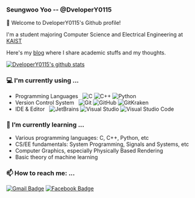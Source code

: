 ### Seungwoo Yoo -- @DveloperY0115
👋 Welcome to DveloperY0115's Github profile!

I'm a student majoring Computer Science and Electrical Engineering at [KAIST](https://www.kaist.ac.kr/en)

Here's my [blog](https://dvelopery0115.github.io) where I share academic stuffs and my thoughts.

[![DveloperY0115's github stats](https://github-readme-stats.vercel.app/api?username=dvelopery0115&show_icons=true&hide_border=true)](https://github.com/DveloperY0115)

### 💻 I'm currently using ...
- Programming Languages &nbsp;
    ![C](https://img.shields.io/badge/-C-333333?logo=C)
    ![C++](https://img.shields.io/badge/-C++-333333?logo=C%2B%2B) 
    ![Python](https://img.shields.io/badge/-Python-333333?logo=python)
- Version Control System &nbsp;
    ![Git](https://img.shields.io/badge/-Git-333333?style=flat&logo=git)
    ![GitHub](https://img.shields.io/badge/-GitHub-333333?style=flat&logo=github)
    ![GitKraken](https://img.shields.io/badge/-GitKraken-333333?style=flat&logo=GitKraken)
- IDE & Editor &nbsp;
    ![JetBrains](https://img.shields.io/badge/-JetBrains-333333?style=flat&logo=JetBrains)
    ![Visual Studio](https://img.shields.io/badge/-Visual%20Studio-333333?style=flat&logo=visual-studio&logoColor=5D2B90)
    ![Visual Studio Code](https://img.shields.io/badge/-Visual%20Studio%20Code-333333?style=flat&logo=visual-studio-code&logoColor=007ACC)

### 🌱 I’m currently learning ...
- Various programming languages: C, C++, Python, etc
- CS/EE fundamentals: System Programming, Signals and Systems, etc
- Computer Graphics, especially Physically Based Rendering
- Basic theory of machine learning

### 📫 How to reach me: ...
[![Gmail Badge](https://img.shields.io/badge/-Gmail-d14836?style=flat-square&logo=Gmail&logoColor=white&link=mailto:dreamy1534@gmail.com)](mailto:dreamy1534@gmail.com)
[![Facebook Badge](https://img.shields.io/badge/-Facebook-1877f2?style=flat-square&logo=facebook&logoColor=white&link=https://www.facebook.com/dvelopery0115/)](https://www.facebook.com/dvelopery0115/)
<!--
**DveloperY0115/dvelopery0115** is a ✨ _special_ ✨ repository because its `README.md` (this file) appears on your GitHub profile.

Here are some ideas to get you started:

- 🔭 I’m currently working on ...
- 🌱 I’m currently learning ...
- 👯 I’m looking to collaborate on ...
- 🤔 I’m looking for help with ...
- 💬 Ask me about ...
- 📫 How to reach me: ...
- 😄 Pronouns: ...
- ⚡ Fun fact: ...
-->
